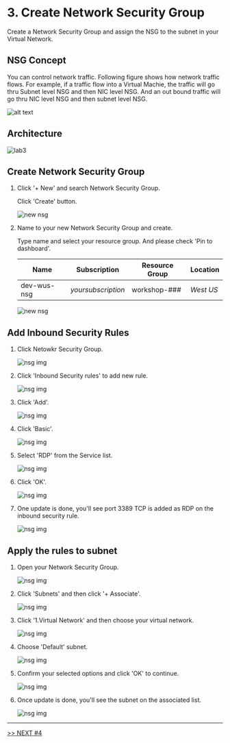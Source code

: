# 3. Create Network Security Group

Create a Network Security Group and assign the NSG to the subnet in your Virtual Network.

## NSG Concept

You can control network traffic. Following figure shows how network traffic flows. For example, if a traffic flow into a Virtual Machie, the traffic will go thru Subnet level NSG and then NIC level NSG. And an out bound traffic will go thru NIC level NSG and then subnet level NSG.

![alt text](./images/3.2.7.png)

## Architecture

![lab3](./images/lab3.png)

## Create Network Security Group

1. Click '+ New' and search Network Security Group.

    Click 'Create' button.

    ![new nsg](./images/3.1.png)

1. Name to your new Network Security Group and create.

    Type name and select your resource group. And please check 'Pin to dashboard'.

    |Name|Subscription|Resource Group|Location|
    |---|---|---|---|
    |dev-wus-nsg|*yoursubscription*|workshop-###|*West US*|

    ![new nsg](./images/3.2.png)

## Add Inbound Security Rules

1. Click Netowkr Security Group.

    ![nsg img](./images/3.3.png)

1. Click 'Inbound Security rules' to add new rule.

    ![nsg img](./images/3.4.png)

1. Click 'Add'.

    ![nsg img](./images/3.5.png)

1. Click 'Basic'.

    ![nsg img](./images/3.6.png)

1. Select 'RDP' from the Service list.

    ![nsg img](./images/3.7.png)

1. Click 'OK'.

    ![nsg img](./images/3.8.png)

1. One update is done, you'll see port 3389 TCP is added as RDP on the inbound security rule.

    ![nsg img](./images/3.9.png)

## Apply the rules to subnet

1. Open your Network Security Group.

    ![nsg img](./images/3.3.png)

1. Click 'Subnets' and then click '+ Associate'.

    ![nsg img](./images/3.10.png)

1. Click '1.Virtual Network' and then choose your virtual network.

    ![nsg img](./images/3.11.png)

1. Choose 'Default' subnet.

    ![nsg img](./images/3.12.png)

1. Confirm your selected options and click 'OK' to continue.

    ![nsg img](./images/3.13.png)

1. Once update is done, you'll see the subnet on the associated list.

    ![nsg img](./images/3.14.png)
---

[>> NEXT #4](https://github.com/xlegend1024/az-secu-wrkshp/tree/master/4.CreateKeyVault/Readme.md)
